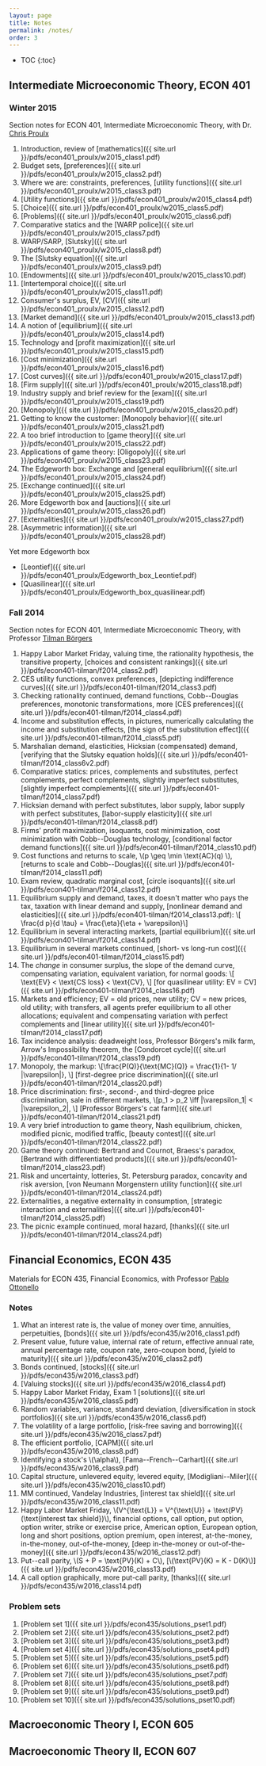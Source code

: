 ```yaml
---
layout: page
title: Notes
permalink: /notes/
order: 3
---
```

<!-- You can add formatting to the TOC -->
<!-- See: http://stackoverflow.com/questions/9602936/how-to-create-a-table-of-contents-to-jekyll-blog-post -->
* TOC
{:toc}

## Intermediate Microeconomic Theory, ECON 401

### Winter 2015

Section notes for ECON 401, Intermediate Microeconomic Theory, with Dr. [Chris Proulx](https://lsa.umich.edu/econ/people/faculty/rabbit.html)

1. Introduction, review of [mathematics]({{ site.url }}/pdfs/econ401_proulx/w2015_class1.pdf)
2. Budget sets, [preferences]({{ site.url }}/pdfs/econ401_proulx/w2015_class2.pdf)
3. Where we are: constraints, preferences, [utility functions]({{ site.url }}/pdfs/econ401_proulx/w2015_class3.pdf)
4. [Utility functions]({{ site.url }}/pdfs/econ401_proulx/w2015_class4.pdf)
5. [Choice]({{ site.url }}/pdfs/econ401_proulx/w2015_class5.pdf)
6. [Problems]({{ site.url }}/pdfs/econ401_proulx/w2015_class6.pdf)
7. Comparative statics and the [WARP police]({{ site.url }}/pdfs/econ401_proulx/w2015_class7.pdf)
8. WARP/SARP, [Slutsky]({{ site.url }}/pdfs/econ401_proulx/w2015_class8.pdf)
9. The [Slutsky equation]({{ site.url }}/pdfs/econ401_proulx/w2015_class9.pdf)
10. [Endowments]({{ site.url }}/pdfs/econ401_proulx/w2015_class10.pdf)
11. [Intertemporal choice]({{ site.url }}/pdfs/econ401_proulx/w2015_class11.pdf)
12. Consumer's surplus, EV, [CV]({{ site.url }}/pdfs/econ401_proulx/w2015_class12.pdf)
13. [Market demand]({{ site.url }}/pdfs/econ401_proulx/w2015_class13.pdf)
14. A notion of [equilibrium]({{ site.url }}/pdfs/econ401_proulx/w2015_class14.pdf)
15. Technology and [profit maximization]({{ site.url }}/pdfs/econ401_proulx/w2015_class15.pdf)
16. [Cost minimization]({{ site.url }}/pdfs/econ401_proulx/w2015_class16.pdf)
17. [Cost curves]({{ site.url }}/pdfs/econ401_proulx/w2015_class17.pdf)
18. [Firm supply]({{ site.url }}/pdfs/econ401_proulx/w2015_class18.pdf)
19. Industry supply and brief review for the [exam]({{ site.url }}/pdfs/econ401_proulx/w2015_class19.pdf)
20. [Monopoly]({{ site.url }}/pdfs/econ401_proulx/w2015_class20.pdf)
21. Getting to know the customer: [Monopoly behavior]({{ site.url }}/pdfs/econ401_proulx/w2015_class21.pdf)
22. A too brief introduction to [game theory]({{ site.url }}/pdfs/econ401_proulx/w2015_class22.pdf)
23. Applications of game theory: [Oligopoly]({{ site.url }}/pdfs/econ401_proulx/w2015_class23.pdf)
24. The Edgeworth box: Exchange and [general equilibrium]({{ site.url }}/pdfs/econ401_proulx/w2015_class24.pdf)
25. [Exchange continued]({{ site.url }}/pdfs/econ401_proulx/w2015_class25.pdf)
26. More Edgeworth box and [auctions]({{ site.url }}/pdfs/econ401_proulx/w2015_class26.pdf)
27. [Externalities]({{ site.url }}/pdfs/econ401_proulx/w2015_class27.pdf)
28. [Asymmetric information]({{ site.url }}/pdfs/econ401_proulx/w2015_class28.pdf)

Yet more Edgeworth box
* [Leontief]({{ site.url }}/pdfs/econ401_proulx/Edgeworth_box_Leontief.pdf)
* [Quasilinear]({{ site.url }}/pdfs/econ401_proulx/Edgeworth_box_quasilinear.pdf)

### Fall 2014

Section notes for ECON 401, Intermediate Microeconomic Theory, with Professor
[Tilman B&ouml;rgers](http://www-personal.umich.edu/~tborgers/)

1. Happy Labor Market Friday, valuing time, the rationality hypothesis, the transitive property,
[choices and consistent rankings]({{ site.url }}/pdfs/econ401-tilman/f2014_class2.pdf)
2. CES utility functions, convex preferences,
[depicting indifference curves]({{ site.url }}/pdfs/econ401-tilman/f2014_class3.pdf)
3. Checking rationality continued, demand functions, Cobb--Douglas preferences,
monotonic transformations, more [CES preferences]({{ site.url }}/pdfs/econ401-tilman/f2014_class4.pdf)
4. Income and substitution effects, in pictures,
numerically calculating the income and substitution effects,
[the sign of the substitution effect]({{ site.url }}/pdfs/econ401-tilman/f2014_class5.pdf)
5. Marshalian demand, elasticities, Hicksian (compensated) demand,
[verifying that the Slutsky equation holds]({{ site.url }}/pdfs/econ401-tilman/f2014_class6v2.pdf)
6. Comparative statics: prices, complements and substitutes,
perfect complements, perfect complements, slightly imperfect substitutes,
[slightly imperfect complements]({{ site.url }}/pdfs/econ401-tilman/f2014_class7.pdf)
7. Hicksian demand with perfect substitutes,
labor supply, labor supply with perfect substitutes,
[labor-supply elasticity]({{ site.url }}/pdfs/econ401-tilman/f2014_class8.pdf)
8. Firms' profit maximization, isoquants, cost minimization,
cost minimization with Cobb--Douglas technology,
[conditional factor demand functions]({{ site.url }}/pdfs/econ401-tilman/f2014_class10.pdf)
9. Cost functions and returns to scale, \\(p \geq \min \text{AC}(q) \\),
[returns to scale and Cobb--Douglas]({{ site.url }}/pdfs/econ401-tilman/f2014_class11.pdf)
10. Exam review, quadratic marginal cost, [circle isoquants]({{ site.url }}/pdfs/econ401-tilman/f2014_class12.pdf)
11. Equilibrium supply and demand, taxes, it doesn't matter who pays the tax,
taxation with linear demand and supply,
[nonlinear demand and elasticities]({{ site.url }}/pdfs/econ401-tilman/f2014_class13.pdf):
\\[ \frac{d p}{d \tau} = \frac{\eta}{\eta + \varepsilon}\\]
12. Equilibrium in several interacting markets,
[partial equilibrium]({{ site.url }}/pdfs/econ401-tilman/f2014_class14.pdf)
13. Equilibrium in several markets continued,
[short- vs long-run cost]({{ site.url }}/pdfs/econ401-tilman/f2014_class15.pdf)
14. The *change* in consumer surplus, the slope of the demand curve,
compensating variation, equivalent variation, for normal goods:
\\[ \text{EV} < \text{CS loss} < \text{CV}, \\]
[for quasilinear utility: EV = CV]({{ site.url }}/pdfs/econ401-tilman/f2014_class16.pdf)
15. Markets and efficiency; EV = old prices, new utility; CV = new prices, old utility;
with transfers, all agents prefer equilibrium to all other allocations;
equivalent and compensating variation with perfect complements and
[linear utility]({{ site.url }}/pdfs/econ401-tilman/f2014_class17.pdf)
16. Tax incidence analysis: deadweight loss, Professor B&ouml;rgers's milk farm,
Arrow's Impossibility theorem, the [Condorcet cycle]({{ site.url }}/pdfs/econ401-tilman/f2014_class19.pdf)
17. Monopoly, the markup:
\\[\frac{P(Q)}{\text{MC}(Q)} = \frac{1}{1- 1/ |\varepsilon|}, \\]
[first-degree price discrimination]({{ site.url }}/pdfs/econ401-tilman/f2014_class20.pdf)
18. Price discrimination: first-, second-, and third-degree price discrimination,
sale in different markets,
\\[p_1 > p_2 \iff |\varepsilon_1| < |\varepsilon_2|, \\]
[Professor B&ouml;rgers's cat farm]({{ site.url }}/pdfs/econ401-tilman/f2014_class21.pdf)
19. A very brief introduction to game theory, Nash equilibrium, chicken, modified picnic,
modified traffic, [beauty contest]({{ site.url }}/pdfs/econ401-tilman/f2014_class22.pdf)
20. Game theory continued: Bertrand and Cournot, Braess's paradox,
[Bertrand with differentiated products]({{ site.url }}/pdfs/econ401-tilman/f2014_class23.pdf)
21. Risk and uncertainty, lotteries, St. Petersburg paradox, concavity and risk aversion,
[von Neumann Morgenstern utility function]({{ site.url }}/pdfs/econ401-tilman/f2014_class24.pdf)
22. Externalities, a negative externality in consumption,
[strategic interaction and externalities]({{ site.url }}/pdfs/econ401-tilman/f2014_class25.pdf)
23. The picnic example continued, moral hazard, [thanks]({{ site.url }}/pdfs/econ401-tilman/f2014_class24.pdf)

## Financial Economics, ECON 435
Materials for ECON 435, Financial Economics, with Professor [Pablo Ottonello](https://sites.google.com/site/ottonellopablo/home)

### Notes

1. What an interest rate is, the value of money over time, annuities, perpetuities, [bonds]({{ site.url }}/pdfs/econ435/w2016_class1.pdf)
2. Present value,
future value,
internal rate of return,
effective annual rate,
annual percentage rate,
coupon rate,
zero-coupon bond,
[yield to maturity]({{ site.url }}/pdfs/econ435/w2016_class2.pdf)
3. Bonds continued, [stocks]({{ site.url }}/pdfs/econ435/w2016_class3.pdf)
4. [Valuing stocks]({{ site.url }}/pdfs/econ435/w2016_class4.pdf)
5. Happy Labor Market Friday, Exam 1 [solutions]({{ site.url }}/pdfs/econ435/w2016_class5.pdf)
6. Random variables, variance, standard deviation, [diversification in stock portfolios]({{ site.url }}/pdfs/econ435/w2016_class6.pdf)
7. The volatility of a large portfolio, [risk-free saving and borrowing]({{ site.url }}/pdfs/econ435/w2016_class7.pdf)
8. The efficient portfolio, [CAPM]({{ site.url }}/pdfs/econ435/w2016_class8.pdf)
9. Identifying a stock's \\(\alpha\\), [Fama--French--Carhart]({{ site.url }}/pdfs/econ435/w2016_class9.pdf)
10. Capital structure, unlevered equity, levered equity, [Modigliani--Miler]({{ site.url }}/pdfs/econ435/w2016_class10.pdf)
11. MM continued, Vandelay Industries, [interest tax shield]({{ site.url }}/pdfs/econ435/w2016_class11.pdf)
12. Happy Labor Market Friday, \\(V^{\text{L}} = V^{\text{U}} + \text{PV}(\text{interest tax shield})\\), financial options,
call option, put option, option writer, strike or exercise price, American option, European option, long and short positions,
option premium, open interest, at-the-money, in-the-money, out-of-the-money,
[deep in-the-money or out-of-the-money]({{ site.url }}/pdfs/econ435/w2016_class12.pdf)
13. Put--call parity, \\(S + P = \text{PV}(K) + C\\), [\\(\text{PV}(K) = K - D(K)\\)]({{ site.url }}/pdfs/econ435/w2016_class13.pdf)
14. A call option graphically, more put-call parity, [thanks]({{ site.url }}/pdfs/econ435/w2016_class14.pdf)

### Problem sets

1. [Problem set 1]({{ site.url }}/pdfs/econ435/solutions_pset1.pdf)
2. [Problem set 2]({{ site.url }}/pdfs/econ435/solutions_pset2.pdf)
3. [Problem set 3]({{ site.url }}/pdfs/econ435/solutions_pset3.pdf)
4. [Problem set 4]({{ site.url }}/pdfs/econ435/solutions_pset4.pdf)
5. [Problem set 5]({{ site.url }}/pdfs/econ435/solutions_pset5.pdf)
6. [Problem set 6]({{ site.url }}/pdfs/econ435/solutions_pset6.pdf)
7. [Problem set 7]({{ site.url }}/pdfs/econ435/solutions_pset7.pdf)
8. [Problem set 8]({{ site.url }}/pdfs/econ435/solutions_pset8.pdf)
9. [Problem set 9]({{ site.url }}/pdfs/econ435/solutions_pset9.pdf)
10. [Problem set 10]({{ site.url }}/pdfs/econ435/solutions_pset10.pdf)

## Macroeconomic Theory I, ECON 605

<!-- * [ECON 605 Stolyarov notes](https://umich.box.com/s/3x06wji3k2mkmwrcbdggwlrq410vtg0g)
* [ECON 605 Leahy notes](https://umich.box.com/s/qwizsx7l6ejrnzdunmrckznnwhge2h9y) -->

## Macroeconomic Theory II, ECON 607

<!-- * [ECON 607 Leahy notes](https://umich.box.com/s/0tvft1t167we2xsn2xp4uacetoy5gcyw)
* [ECON 607 Ottonello notes](https://umich.box.com/s/xczz87igzno3lzpfkapiurrp8izzivud) -->
